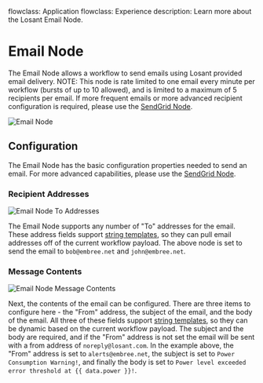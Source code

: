 flowclass: Application
flowclass: Experience
description: Learn more about the Losant Email Node.

# Email Node

The Email Node allows a workflow to send emails using Losant provided email delivery. NOTE: This node is rate limited to one email every minute per workflow (bursts of up to 10 allowed), and is limited to a maximum of 5 recipients per email. If more frequent emails or more advanced recipient configuration is required, please use the [SendGrid Node](/workflows/outputs/sendgrid/).

![Email Node](/images/workflows/outputs/email-node.png "Email Node")

## Configuration

The Email Node has the basic configuration properties needed to send an email. For more advanced capabilities, please use the [SendGrid Node](/workflows/outputs/sendgrid/).

### Recipient Addresses

![Email Node To Addresses](/images/workflows/outputs/email-node-to-addresses.png "Email Node To Addresses")

The Email Node supports any number of "To" addresses for the email. These address fields support [string templates](/workflows/accessing-payload-data/#string-templates), so they can pull email addresses off of the current workflow payload. The above node is set to send the email to `bob@embree.net` and `john@embree.net`.

### Message Contents

![Email Node Message Contents](/images/workflows/outputs/email-node-message-contents.png "Email Node Message Contents")

Next, the contents of the email can be configured. There are three items to configure here - the "From" address, the subject of the email, and the body of the email. All three of these fields support [string templates](/workflows/accessing-payload-data/#string-templates), so they can be dynamic based on the current workflow payload. The subject and the body are required, and if the "From" address is not set the email will be sent with a from address of `noreply@losant.com`. In the example above, the "From" address is set to `alerts@embree.net`, the subject is set to `Power Consumption Warning!`, and finally the body is set to `Power level exceeded error threshold at {{ data.power }}!`.
